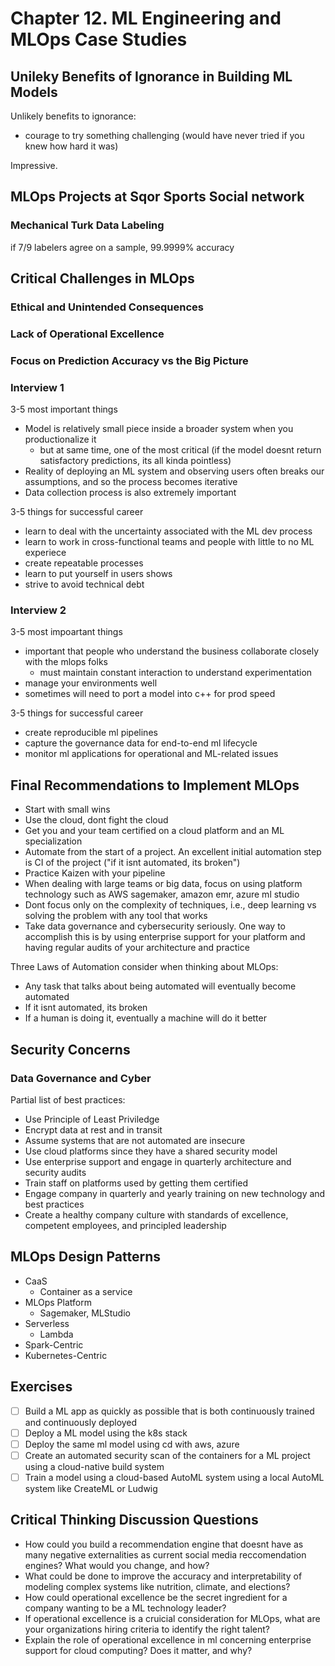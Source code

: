# Chapter 12. ML Engineering and MLOps Case Studies

## Unileky Benefits of Ignorance in Building ML Models

Unlikely benefits to ignorance:

- courage to try something challenging (would have never tried if you knew how hard it was)

Impressive.

## MLOps Projects at Sqor Sports Social network

### Mechanical Turk Data Labeling

if 7/9 labelers agree on a sample, 99.9999% accuracy

## Critical Challenges in MLOps

### Ethical and Unintended Consequences

### Lack of Operational Excellence

### Focus on Prediction Accuracy vs the Big Picture

### Interview 1

3-5 most important things

- Model is relatively small piece inside a broader system when you productionalize it
  - but at same time, one of the most critical (if the model doesnt return satisfactory predictions, its all kinda pointless)
- Reality of deploying an ML system and observing users often breaks our assumptions, and so the process becomes iterative
- Data collection process is also extremely important

3-5 things for successful career

- learn to deal with the uncertainty associated with the ML dev process
- learn to work in cross-functional teams and people with little to no ML experiece
- create repeatable processes
- learn to put yourself in users shows
- strive to avoid technical debt

### Interview 2

3-5 most impoartant things

- important that people who understand the business collaborate closely with the mlops folks
  - must maintain constant interaction to understand experimentation
- manage your environments well
- sometimes will need to port a model into c++ for prod speed

3-5 things for successful career

- create reproducible ml pipelines
- capture the governance data for end-to-end ml lifecycle
- monitor ml applications for operational and ML-related issues

## Final Recommendations to Implement MLOps

- Start with small wins
- Use the cloud, dont fight the cloud
- Get you and your team certified on a cloud platform and an ML specialization
- Automate from the start of a project. An excellent initial automation step is CI of the project ("if it isnt automated, its broken")
- Practice Kaizen with your pipeline
- When dealing with large teams or big data, focus on using platform technology such as AWS sagemaker, amazon emr, azure ml studio
- Dont focus only on the complexity of techniques, i.e., deep learning vs solving the problem with any tool that works
- Take data governance and cybersecurity seriously. One way to accomplish this is by using enterprise support for your platform and having regular audits of your architecture and practice

Three Laws of Automation consider when thinking about MLOps:

- Any task that talks about being automated will eventually become automated
- If it isnt automated, its broken
- If a human is doing it, eventually a machine will do it better

## Security Concerns

### Data Governance and Cyber

Partial list of best practices:

- Use Principle of Least Priviledge
- Encrypt data at rest and in transit
- Assume systems that are not automated are insecure
- Use cloud platforms since they have a shared security model
- Use enterprise support and engage in quarterly architecture and security audits
- Train staff on platforms used by getting them certified
- Engage company in quarterly and yearly training on new technology and best practices
- Create a healthy company culture with standards of excellence, competent employees, and principled leadership

## MLOps Design Patterns

- CaaS
  - Container as a service
- MLOps Platform
  - Sagemaker, MLStudio
- Serverless
  - Lambda
- Spark-Centric
- Kubernetes-Centric

## Exercises

- [ ] Build a ML app as quickly as possible that is both continuously trained and continuously deployed
- [ ] Deploy a ML model using the k8s stack
- [ ] Deploy the same ml model using cd with aws, azure
- [ ] Create an automated security scan of the containers for a ML project using a cloud-native build system
- [ ] Train a model using a cloud-based AutoML system using a local AutoML system like CreateML or Ludwig

## Critical Thinking Discussion Questions

- How could you build a recommendation engine that doesnt have as many negative externalities as current social media reccomendation engines? What would you change, and how?
- What could be done to improve the accuracy and interpretability of modeling complex systems like nutrition, climate, and elections?
- How could operational excellence be the secret ingredient for a company wanting to be a ML technology leader?
- If operational excellence is a cruicial consideration for MLOps, what are your organizations hiring criteria to identify the right talent?
- Explain the role of operational excellence in ml concerning enterprise support for cloud computing? Does it matter, and why?
